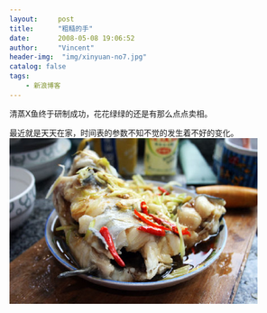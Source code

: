 ```yaml
---
layout:     post
title:      "粗糙的手"
date:       2008-05-08 19:06:52
author:     "Vincent"
header-img:  "img/xinyuan-no7.jpg"
catalog: false
tags:
    - 新浪博客
---
```




清蒸X鱼终于研制成功，花花绿绿的还是有那么点点卖相。


最近就是天天在家，时间表的参数不知不觉的发生着不好的变化。
<img>
![/img/sinablog/a2088a1d6dcb4735735c319d31f6cf81.jpeg](/img/sinablog/a2088a1d6dcb4735735c319d31f6cf81.jpeg)



